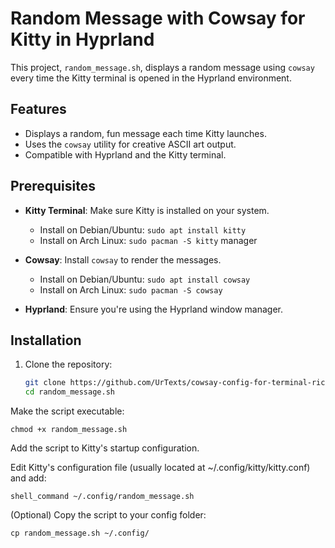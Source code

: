 # Random Message with Cowsay for Kitty in Hyprland

This project, `random_message.sh`, displays a random message using `cowsay` every time the Kitty terminal is opened in the Hyprland environment.

## Features

- Displays a random, fun message each time Kitty launches.
- Uses the `cowsay` utility for creative ASCII art output.
- Compatible with Hyprland and the Kitty terminal.

## Prerequisites

- **Kitty Terminal**: Make sure Kitty is installed on your system.
  - Install on Debian/Ubuntu: `sudo apt install kitty`
  - Install on Arch Linux: `sudo pacman -S kitty`
manager
- **Cowsay**: Install `cowsay` to render the messages.
  - Install on Debian/Ubuntu: `sudo apt install cowsay`
  - Install on Arch Linux: `sudo pacman -S cowsay`

- **Hyprland**: Ensure you're using the Hyprland window manager.

## Installation

1. Clone the repository:
   ```bash
   git clone https://github.com/UrTexts/cowsay-config-for-terminal-rice.git 
   cd random_message.sh

Make the script executable:

`chmod +x random_message.sh`

Add the script to Kitty's startup configuration.

Edit Kitty's configuration file (usually located at ~/.config/kitty/kitty.conf) and add:

`shell_command ~/.config/random_message.sh`

(Optional) Copy the script to your config folder:

    cp random_message.sh ~/.config/

